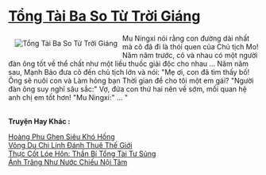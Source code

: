 <a href="https://truyentiki.com/tong-tai-ba-so-tu-troi-giang.31836/" title="Tổng Tài Ba So Từ Trời Giáng"><h1>Tổng Tài Ba So Từ Trời Giáng</h1></a><div style="display:table"><img align="right" style="float: left; padding: 10px;" src="https://truyentiki.com/a/img/str/src/31836.jpg" alt="Tổng Tài Ba So Từ Trời Giáng">Mu Ningxi nói rằng con đường dài nhất mà cô đã đi là thói quen của Chủ tịch Mo! Năm năm trước, cô và nhau có một người đàn ông tốt về thể chất như một liều thuốc giải độc cho nhau ... Năm năm sau, Mạnh Bảo đưa cô đến chủ tịch lớn và nói: "Mẹ ơi, con đã tìm thấy bố! Ông sẽ nuôi con và Làm hỏng bạn Thời gian để cho tôi một em gái? "Người đàn ông suy nghĩ sâu sắc:" Vợ, đứa con thứ hai nên về sớm, mối quan hệ anh chị em tốt hơn! "Mu Ningxi:" ... "</div><p><br><b>Truyện Hay Khác :</b></p><a href="https://truyentiki.com/hoang-phu-ghen-sieu-kho-hong.31835/" alt="Hoàng Phu Ghen Siêu Khó Hống">Hoàng Phu Ghen Siêu Khó Hống</a><br/><a href="https://github.com/nownovels/truyenhay/tree/master/truyenhay/30720/README.md" alt="Võng Du Chi Lính Đánh Thuê Thế Giới">Võng Du Chi Lính Đánh Thuê Thế Giới</a><br/><a href="https://github.com/nownovels/topcv/tree/master/truyenhay/31685/README.md" alt="Thực Cốt Lóe Hôn: Thần Bí Tổng Tài Tư Sủng">Thực Cốt Lóe Hôn: Thần Bí Tổng Tài Tư Sủng</a><br/><a href="https://github.com/nownovels/top500/tree/master/truyenhay/33447/" alt="Ánh Trăng Như Nước Chiếu Nội Tâm">Ánh Trăng Như Nước Chiếu Nội Tâm</a><br/>